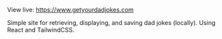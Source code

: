 View live: https://www.getyourdadjokes.com

Simple site for retrieving, displaying, and saving dad jokes (locally). Using React and TailwindCSS.
